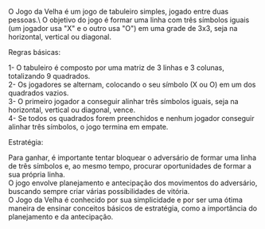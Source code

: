 O Jogo da Velha é um jogo de tabuleiro simples, jogado entre duas pessoas.\ 
O objetivo do jogo é formar uma linha com três símbolos iguais (um jogador usa "X" e o outro usa "O") em uma grade de 3x3, seja na horizontal, vertical ou diagonal.

Regras básicas:

1- O tabuleiro é composto por uma matriz de 3 linhas e 3 colunas, totalizando 9 quadrados.\
2- Os jogadores se alternam, colocando o seu símbolo (X ou O) em um dos quadrados vazios.\
3- O primeiro jogador a conseguir alinhar três símbolos iguais, seja na horizontal, vertical ou diagonal, vence.\
4- Se todos os quadrados forem preenchidos e nenhum jogador conseguir alinhar três símbolos, o jogo termina em empate.

Estratégia:

Para ganhar, é importante tentar bloquear o adversário de formar uma linha de três símbolos e, ao mesmo tempo, procurar oportunidades de formar a sua própria linha.\
O jogo envolve planejamento e antecipação dos movimentos do adversário, buscando sempre criar várias possibilidades de vitória.\
O Jogo da Velha é conhecido por sua simplicidade e por ser uma ótima maneira de ensinar conceitos básicos de estratégia, como a importância do planejamento e da antecipação.
